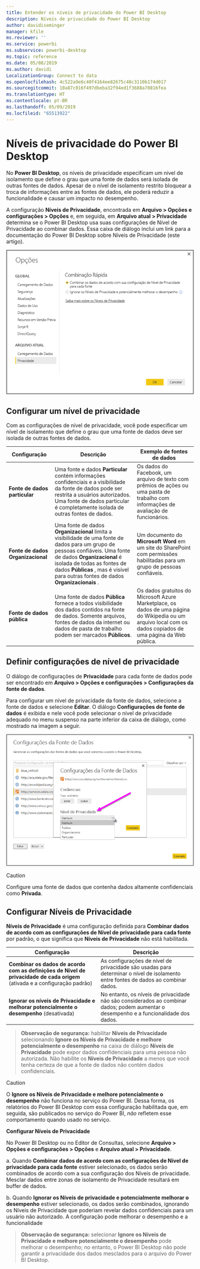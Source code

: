```yaml
---
title: Entender os níveis de privacidade do Power BI Desktop
description: Níveis de privacidade do Power BI Desktop
author: davidiseminger
manager: kfile
ms.reviewer: ''
ms.service: powerbi
ms.subservice: powerbi-desktop
ms.topic: reference
ms.date: 05/08/2019
ms.author: davidi
LocalizationGroup: Connect to data
ms.openlocfilehash: 4c522a9e6c40f4164ee82675c40c3110b174d017
ms.sourcegitcommit: 10a87c016f497dbeba32f94ed1f3688a70816fea
ms.translationtype: HT
ms.contentlocale: pt-BR
ms.lasthandoff: 05/09/2019
ms.locfileid: "65513922"
---
```

# <a name="power-bi-desktop-privacy-levels"></a>Níveis de privacidade do Power BI Desktop
No **Power BI Desktop**, os níveis de privacidade especificam um nível de isolamento que define o grau que uma fonte de dados será isolada de outras fontes de dados. Apesar de o nível de isolamento restrito bloquear a troca de informações entre as fontes de dados, ele poderá reduzir a funcionalidade e causar um impacto no desempenho.

A configuração **Níveis de Privacidade**, encontrada em **Arquivo > Opções e configurações > Opções** e, em seguida, em **Arquivo atual > Privacidade** determina se o Power BI Desktop usa suas configurações de Nível de Privacidade ao combinar dados. Essa caixa de diálogo inclui um link para a documentação do Power BI Desktop sobre Níveis de Privacidade (este artigo).

![](media/desktop-privacy-levels/desktop_privacylevels1.png)

## <a name="configure-a-privacy-level"></a>Configurar um nível de privacidade
Com as configurações de nível de privacidade, você pode especificar um nível de isolamento que define o grau que uma fonte de dados deve ser isolada de outras fontes de dados.

| Configuração | Descrição | Exemplo de fontes de dados |
| --- | --- | --- |
| **Fonte de dados particular** |Uma fonte e dados **Particular** contém informações confidenciais e a visibilidade da fonte de dados pode ser restrita a usuários autorizados. Uma fonte de dados particular é completamente isolada de outras fontes de dados. |Os dados do Facebook, um arquivo de texto com prêmios de ações ou uma pasta de trabalho com informações de avaliação de funcionários. |
| **Fonte de dados Organizacional** |Uma fonte de dados **Organizacional** limita a visibilidade de uma fonte de dados para um grupo de pessoas confiáveis. Uma fonte de dados **Organizacional** é isolada de todas as fontes de dados **Públicas** , mas é visível para outras fontes de dados **Organizacionais** . |Um documento do **Microsoft Word** em um site do SharePoint com permissões habilitadas para um grupo de pessoas confiáveis. |
| **Fonte de dados pública** |Uma fonte de dados **Pública** fornece a todos visibilidade dos dados contidos na fonte de dados. Somente arquivos, fontes de dados da internet ou dados de pasta de trabalho podem ser marcados **Públicos**. |Os dados gratuitos do Microsoft Azure Marketplace, os dados de uma página do Wikipedia ou um arquivo local com os dados copiados de uma página da Web pública. |

## <a name="configure-privacy-level-settings"></a>Definir configurações de nível de privacidade
O diálogo de configurações de **Privacidade** para cada fonte de dados pode ser encontrado em **Arquivo > Opções e configurações > Configurações da fonte de dados**.

Para configurar um nível de privacidade da fonte de dados, selecione a fonte de dados e selecione **Editar**. O diálogo **Configurações de fonte de dados** é exibida e nele você pode selecionar o nível de privacidade adequado no menu suspenso na parte inferior da caixa de diálogo, como mostrado na imagem a seguir.

![](media/desktop-privacy-levels/desktop_privacylevels2.png)

> [!CAUTION]
> Configure uma fonte de dados que contenha dados altamente confidenciais como **Privada**.
> 

## <a name="configure-privacy-levels"></a>Configurar Níveis de Privacidade
**Níveis de Privacidade** é uma configuração definida para **Combinar dados de acordo com as configurações de Nível de privacidade para cada fonte** por padrão, o que significa que **Níveis de Privacidade** não está habilitada.

| Configuração | Descrição |
| --- | --- |
| **Combinar os dados de acordo com as definições de Nível de privacidade de cada origem** (ativada e a configuração padrão) |As configurações de nível de privacidade são usadas para determinar o nível de isolamento entre fontes de dados ao combinar dados. |
| **Ignorar os níveis de Privacidade e melhorar potencialmente o desempenho** (desativada) |No entanto, os níveis de privacidade não são considerados ao combinar dados; podem aumentar o desempenho e a funcionalidade dos dados. |

> **Observação de segurança:** habilitar **Níveis de Privacidade** selecionando **Ignore os Níveis de Privacidade e melhore potencialmente o desempenho** na caixa de diálogo **Níveis de Privacidade** pode expor dados confidenciais para uma pessoa não autorizada. Não habilite os **Níveis de Privacidade** a menos que você tenha certeza de que a fonte de dados não contém dados confidenciais.
> 
> 

> [!CAUTION]
> O **Ignore os Níveis de Privacidade e melhore potencialmente o desempenho** não funciona no serviço do Power BI. Dessa forma, os relatórios do Power BI Desktop com essa configuração habilitada que, em seguida, são publicados no serviço do Power BI, *não* refletem esse comportamento quando usado no serviço.
> 

**Configurar Níveis de Privacidade**

No Power BI Desktop ou no Editor de Consultas, selecione **Arquivo > Opções e configurações > Opções** e **Arquivo atual > Privacidade**.

a. Quando **Combinar dados de acordo com as configurações de Nível de privacidade para cada fonte** estiver selecionado, os dados serão combinados de acordo com a sua configuração dos Níveis de privacidade. Mesclar dados entre zonas de isolamento de Privacidade resultará em buffer de dados.

b. Quando **Ignorar os Níveis de privacidade e potencialmente melhorar o desempenho** estiver selecionado, os dados serão combinados, ignorando os Níveis de Privacidade que poderiam revelar dados confidenciais para um usuário não autorizado. A configuração pode melhorar o desempenho e a funcionalidade

> **Observação de segurança:** selecionar **Ignore os Níveis de Privacidade e melhore potencialmente o desempenho** pode melhorar o desempenho; no entanto, o Power BI Desktop não pode garantir a privacidade dos dados mesclados para o arquivo do Power BI Desktop.
> 
> 

